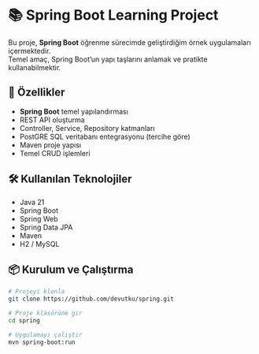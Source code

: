 # 📚 Spring Boot Learning Project

Bu proje, **Spring Boot** öğrenme sürecimde geliştirdiğim örnek uygulamaları içermektedir.  
Temel amaç, Spring Boot’un yapı taşlarını anlamak ve pratikte kullanabilmektir.

## 🚀 Özellikler
- **Spring Boot** temel yapılandırması
- REST API oluşturma
- Controller, Service, Repository katmanları
- PostGRE SQL veritabanı entegrasyonu (tercihe göre)
- Maven proje yapısı
- Temel CRUD işlemleri

## 🛠 Kullanılan Teknolojiler
- Java 21
- Spring Boot
- Spring Web
- Spring Data JPA
- Maven
- H2 / MySQL

## 📦 Kurulum ve Çalıştırma
```bash
# Projeyi klonla
git clone https://github.com/devutku/spring.git

# Proje klasörüne gir
cd spring

# Uygulamayı çalıştır
mvn spring-boot:run
